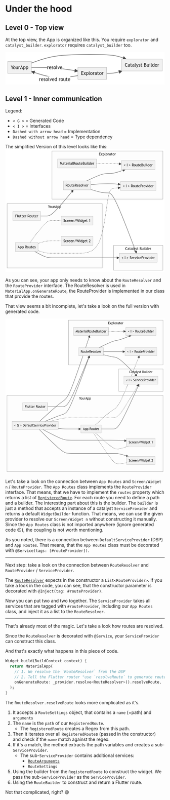 # Under the hood

## Level 0 - Top view
At the top view, the App is organized like this.
You require `explorator` and `catalyst_builder`. `explorator` requires `catalyst_builder` too.


![Top view](./images/level0.png)

## Level 1 - Inner communication
Legend:
- `< G >` = Generated Code
- `< I >` = Interfaces
- `Dashed with arrow head` = Implementation
- `Dashed without arrow head` = Type dependency

The simplified Version of this level looks like this:
![level1_partial.png](images/level1_partial.png)

As you can see, your app only needs to know about the `RouteResolver` and the `RouteProvider` interface.
The RouteResolver is used in `MaterialApp.onGenerateRoute`, the RouteProvider is implemented in our class that provide
the routes.

That view seems a bit incomplete, let's take a look on the full version with generated code.

![level1_full.png](images/level1_full.png)

Let's take a look on the connection between `App Routes` and `Screen/Widget n` / `RouteProvider`.
The `App Routes` class implements the `RouteProvider` interface. That means, that we have to implement the `routes` 
property which returns a list of [`RegisteredRoute`](../lib/src/registered_route.dart). 
For each route you need to define a path and a builder. The interesting part about this is the builder.
The `builder` is just a method that accepts an instance of a catalyst `ServiceProvider` and returns a default 
`WidgetBuilder` function.
That means, we can use the given provider to resolve our `Screen/Widget n` without constructing it manually. 
Since the `App Routes` class is not imported anywhere (ignore generated code 😉), the coupling is not worth mentioning.

As you noted, there is a connection between `DefaultServiceProvider` (DSP) and `App Routes`. That means, that the 
`App Routes` class must be decorated with `@Service(tags: [#routeProvider])`.

-----

Next step: take a look on the connection between `RouteResolver` and `RouteProvider` / `ServiceProvider`.

The [`RouteResolver`](../lib/src/route_resolver.dart) expects in the constructor a `List<RouteProvider>`. If you take
a look in the code, you can see, that the constructor parameter is decorated with `@Inject(tag: #routeProvider)`.

Now you can put two and two together. The `ServiceProvider` takes all services that are tagged with `#routeProvider`, 
including our `App Routes` class, and inject it as a list to the `RouteResolver`.

-----

That's already most of the magic. Let's take a look how routes are resolved.

Since the `RouteResolver` is decorated with `@Service`, your `ServiceProvider` can construct this class.

And that's exactly what happens in this piece of code. 
```dart
Widget build(BuildContext context) {
  return MaterialApp(
    // 1. We resolve the `RouteResolver` from the DSP
    // 2. Tell the Flutter router "use `resolveRoute` to generate routes"
    onGenerateRoute: _provider.resolve<RouteResolver>().resolveRoute,
  );
}
```

The `RouteResolver.resolveRoute` looks more complicated as it's.
1. It accepts a `RouteSettings` object, that contains a `name` (=path) and `arguments`
2. The `name` is the `path` of our `RegisteredRoute`. 
   - The `RegisteredRoute` creates a Regex from this path.
3. Then it iterates over all `RegisteredRoute`s (passed in the constructor) and check if the `name` match against the regex.
4. If it's a match, the method extracts the path variables and creates a sub-`ServiceProvider`.
   - The sub-`ServiceProvider` contains additional services:
     - [`RouteArguments`](../lib/src/route_arguments.dart)
     - `RouteSettings`
5. Using the builder from the `RegisteredRoute` to construct the widget. We pass the sub-`ServiceProvider` as the `ServiceProvider`.
6. Using the `RouteBuilder` to construct and return a Flutter route.

Not that complicated, right? 😅